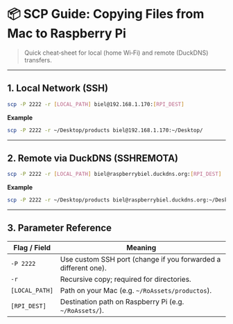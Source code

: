 # 📦 SCP Guide: Copying Files from Mac to Raspberry Pi

> Quick cheat‑sheet for local (home Wi‑Fi) and remote (DuckDNS) transfers.

---

## 1. Local Network (SSH)

```bash
scp -P 2222 -r [LOCAL_PATH] biel@192.168.1.170:[RPI_DEST]
```

**Example**

```bash
scp -P 2222 -r ~/Desktop/products biel@192.168.1.170:~/Desktop/
```

---

## 2. Remote via DuckDNS (SSHREMOTA)

```bash
scp -P 2222 -r [LOCAL_PATH] biel@raspberrybiel.duckdns.org:[RPI_DEST]
```

**Example**

```bash
scp -P 2222 -r ~/Desktop/products biel@raspberrybiel.duckdns.org:~/Desktop/
```

---

## 3. Parameter Reference

| Flag / Field   | Meaning                                                               |
| -------------- | --------------------------------------------------------------------- |
| `-P 2222`      | Use custom SSH port (change if you forwarded a different one).        |
| `-r`           | Recursive copy; required for directories.                             |
| `[LOCAL_PATH]` | Path on your Mac (e.g. `~/RoAssets/productos`).                       |
| `[RPI_DEST]`   | Destination path on Raspberry Pi (e.g. `~/RoAssets/`).               |
